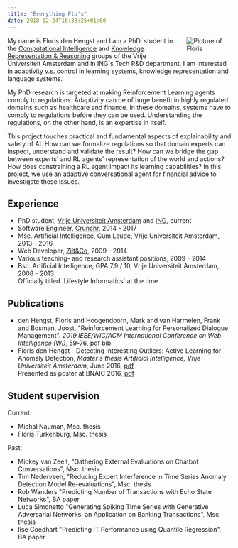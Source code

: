 ```yaml
---
title: "Everything Flo's"
date: 2018-12-24T16:38:25+01:00
---
```


<img src="/imgs/flopic.jpg" style="max-width:20%;min-width:40px;float:right;padding:0 0 1em 1em;" alt="Picture of Floris" />

My name is Floris den Hengst and I am a PhD. student in the [Computational Intelligence](https://www.cs.vu.nl/ci/) and [Knowledge
Representation & Reasoning](https://krr.cs.vu.nl/) groups of the Vrije Universiteit Amsterdam and
in ING's Tech R&D department. I am interested in adaptivity v.s. control in learning systems,
knowledge representation and language systems.

My PhD research is targeted at making Reinforcement Learning agents comply to regulations.
Adaptivity can be of huge benefit in highly regulated domains such as healthcare and finance. In
these domains, systems have to comply to regulations before they can be used. Understanding the
regulations, on the other hand, is an expertise in itself.

This project touches practical and fundamental aspects of explainability and safety of AI.  How
can we formalize regulations so that domain experts can inspect, understand and validate the
result? How can we bridge the gap between experts' and RL agents' representation of the world and
actions? How does constraining a RL agent impact its learning capabilities? In this project, we
use an adaptive conversational agent for financial advice to investigate these issues.

## Experience
* PhD student, [Vrije Universiteit
  Amsterdam](https://www.cs.vu.nl/ci/index.php/constrained-reinforcement-learning-for-personalization-in-highly-regulated-domains/) and [ING](https://www.ing.com/), current
* Software Engineer, [Crunchr](https://www.crunchrapps.com), 2014 - 2017
* Msc. Artificial Intelligence, Cum Laude, Vrije Universiteit Amsterdam, 2013 - 2016
* Web Developer, [Zilt&Co](https://www.ziltenco.nl), 2009 - 2014
* Various teaching- and research assistant positions, 2009 - 2014
* Bsc. Artificial Intelligence, GPA 7.9 / 10, Vrije Universiteit Amsterdam, 2008 - 2013   
  Officially titled `Lifestyle Informatics' at the time

## Publications
* den Hengst, Floris and Hoogendoorn, Mark and van Harmelen, Frank and Bosman, Joost,
  "Reinforcement Learning for Personalized Dialogue Management". *2019 IEEE/WIC/ACM International
  Conference on Web Intelligence (WI)*, 59-76, [pdf](/publications/wi19.pdf) [bib](/publications/wi19.bib)
* Floris den Hengst - Detecting Interesting Outliers: Active Learning for Anomaly Detection,
_Master's thesis Artificial Intelligence, Vrije Universiteit Amsterdam_, June 2016,
[pdf](publications/masterthesis_floris_den_hengst.pdf)  
  Presented as poster at BNAIC 2016, [pdf](publications/bnaic17poster.pdf)


## Student supervision
Current:

* Michal Nauman, Msc. thesis
* Floris Turkenburg, Msc. thesis

Past:
* Mickey van Zeelt, "Gathering External Evaluations on Chatbot Conversations", Msc. thesis
* Tim Nederveen, "Reducing Expert Interference in Time Series Anomaly Detection Model Re-evaluations", Msc. thesis
* Rob Wanders "Predicting Number of Transactions with Echo State Networks", BA paper
* Luca Simonetto "Generating Spiking Time Series with Generative Adversarial Networks: an Application on Banking Transactions", Msc. thesis
* Ilse Goedhart "Predicting IT Performance using Quantile Regression", BA paper
